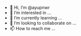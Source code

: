 - 👋 Hi, I’m @ayupnwr
- 👀 I’m interested in ...
- 🌱 I’m currently learning ...
- 💞️ I’m looking to collaborate on ...
- 📫 How to reach me ...

<!---
ayupnwr/ayupnwr is a ✨ special ✨ repository because its `README.md` (this file) appears on your GitHub profile.
You can click the Preview link to take a look at your changes.
--->
